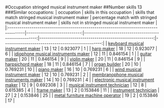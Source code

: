 #Occupation stringed musical instrument maker
##Number skills 13
###Similar occupations:
| occupation                                                                            |   skills in this occupation |   skills that match stringed musical instrument maker |   percentage match with stringed musical instrument maker |   skills not in stringed musical instrument maker |
|:--------------------------------------------------------------------------------------|----------------------------:|------------------------------------------------------:|----------------------------------------------------------:|--------------------------------------------------:|
| [keyboard musical instrument maker](keyboard_musical_instrument_maker.md)             |                          13 |                                                    12 |                                                  0.923077 |                                                 1 |
| [harp maker](harp_maker.md)                                                           |                          18 |                                                    12 |                                                  0.923077 |                                                 6 |
| [idiophone musical instruments maker](idiophone_musical_instruments_maker.md)         |                          12 |                                                    11 |                                                  0.846154 |                                                 1 |
| [guitar maker](guitar_maker.md)                                                       |                          20 |                                                    11 |                                                  0.846154 |                                                 9 |
| [violin maker](violin_maker.md)                                                       |                          20 |                                                    11 |                                                  0.846154 |                                                 9 |
| [harpsichord maker](harpsichord_maker.md)                                             |                          18 |                                                    11 |                                                  0.846154 |                                                 7 |
| [organ builder](organ_builder.md)                                                     |                          20 |                                                    10 |                                                  0.769231 |                                                10 |
| [piano maker](piano_maker.md)                                                         |                          16 |                                                    10 |                                                  0.769231 |                                                 6 |
| [wind musical instrument maker](wind_musical_instrument_maker.md)                     |                          12 |                                                    10 |                                                  0.769231 |                                                 2 |
| [membranophone musical instruments maker](membranophone_musical_instruments_maker.md) |                          14 |                                                    10 |                                                  0.769231 |                                                 4 |
| [electronic musical instrument maker](electronic_musical_instrument_maker.md)         |                          12 |                                                     9 |                                                  0.692308 |                                                 3 |
| [musical instrument technician](musical_instrument_technician.md)                     |                          12 |                                                     8 |                                                  0.615385 |                                                 4 |
| [frame maker](frame_maker.md)                                                         |                          13 |                                                     2 |                                                  0.153846 |                                                11 |
| [instrument technician](instrument_technician.md)                                     |                          27 |                                                     2 |                                                  0.153846 |                                                25 |
| [metal furniture machine operator](metal_furniture_machine_operator.md)               |                          19 |                                                     2 |                                                  0.153846 |                                                17 |
